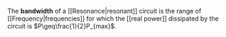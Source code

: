 The **bandwidth** of a [[Resonance|resonant]] circuit is the range of [[Frequency|frequencies]] for which the [[real power]] dissipated by the circuit is $P\geq\frac{1}{2}P_{max}$. 